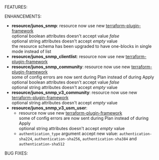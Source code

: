 <!-- markdownlint-disable-file MD013 MD041 -->
FEATURES:

ENHANCEMENTS:

* **resource/junos_snmp**: resource now use new [terraform-plugin-framework](https://github.com/hashicorp/terraform-plugin-framework)  
  optional boolean attributes doesn't accept value *false*  
  optional string attributes doesn't accept *empty* value  
  the resource schema has been upgraded to have one-blocks in single mode instead of list
* **resource/junos_snmp_clientlist**: resource now use new [terraform-plugin-framework](https://github.com/hashicorp/terraform-plugin-framework)
* **resource/junos_snmp_community**: resource now use new [terraform-plugin-framework](https://github.com/hashicorp/terraform-plugin-framework)  
  some of config errors are now sent during Plan instead of during Apply  
  optional boolean attributes doesn't accept value *false*  
  optional string attributes doesn't accept *empty* value  
* **resource/junos_snmp_v3_community**: resource now use new [terraform-plugin-framework](https://github.com/hashicorp/terraform-plugin-framework)  
  optional string attributes doesn't accept *empty* value  
* **resource/junos_snmp_v3_usm_user**:  
  * resource now use new [terraform-plugin-framework](https://github.com/hashicorp/terraform-plugin-framework)  
  some of config errors are now sent during Plan instead of during Apply  
  optional string attributes doesn't accept *empty* value  
  * `authentication_type` argument accept new value: `authentication-sha224`, `authentication-sha256`, `authentication-sha384` and `authentication-sha512`

BUG FIXES:
